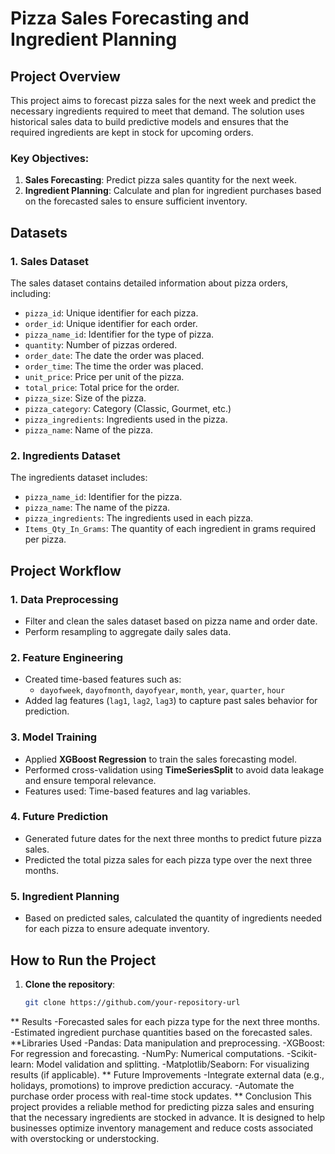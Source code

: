 # Pizza Sales Forecasting and Ingredient Planning

## Project Overview

This project aims to forecast pizza sales for the next week and predict the necessary ingredients required to meet that demand. The solution uses historical sales data to build predictive models and ensures that the required ingredients are kept in stock for upcoming orders. 

### Key Objectives:
1. **Sales Forecasting**: Predict pizza sales quantity for the next week.
2. **Ingredient Planning**: Calculate and plan for ingredient purchases based on the forecasted sales to ensure sufficient inventory.
   
## Datasets

### 1. Sales Dataset
The sales dataset contains detailed information about pizza orders, including:
- `pizza_id`: Unique identifier for each pizza.
- `order_id`: Unique identifier for each order.
- `pizza_name_id`: Identifier for the type of pizza.
- `quantity`: Number of pizzas ordered.
- `order_date`: The date the order was placed.
- `order_time`: The time the order was placed.
- `unit_price`: Price per unit of the pizza.
- `total_price`: Total price for the order.
- `pizza_size`: Size of the pizza.
- `pizza_category`: Category (Classic, Gourmet, etc.)
- `pizza_ingredients`: Ingredients used in the pizza.
- `pizza_name`: Name of the pizza.

### 2. Ingredients Dataset
The ingredients dataset includes:
- `pizza_name_id`: Identifier for the pizza.
- `pizza_name`: The name of the pizza.
- `pizza_ingredients`: The ingredients used in each pizza.
- `Items_Qty_In_Grams`: The quantity of each ingredient in grams required per pizza.

## Project Workflow

### 1. **Data Preprocessing**
   - Filter and clean the sales dataset based on pizza name and order date.
   - Perform resampling to aggregate daily sales data.

### 2. **Feature Engineering**
   - Created time-based features such as:
     - `dayofweek`, `dayofmonth`, `dayofyear`, `month`, `year`, `quarter`, `hour`
   - Added lag features (`lag1`, `lag2`, `lag3`) to capture past sales behavior for prediction.

### 3. **Model Training**
   - Applied **XGBoost Regression** to train the sales forecasting model.
   - Performed cross-validation using **TimeSeriesSplit** to avoid data leakage and ensure temporal relevance.
   - Features used: Time-based features and lag variables.

### 4. **Future Prediction**
   - Generated future dates for the next three months to predict future pizza sales.
   - Predicted the total pizza sales for each pizza type over the next three months.

### 5. **Ingredient Planning**
   - Based on predicted sales, calculated the quantity of ingredients needed for each pizza to ensure adequate inventory.

## How to Run the Project

1. **Clone the repository**:
   ```bash
   git clone https://github.com/your-repository-url
** Results
  -Forecasted sales for each pizza type for the next three months.
  -Estimated ingredient purchase quantities based on the forecasted sales.
**Libraries Used
  -Pandas: Data manipulation and preprocessing.
  -XGBoost: For regression and forecasting.
  -NumPy: Numerical computations.
  -Scikit-learn: Model validation and splitting.
  -Matplotlib/Seaborn: For visualizing results (if applicable).
** Future Improvements
  -Integrate external data (e.g., holidays, promotions) to improve prediction accuracy.
  -Automate the purchase order process with real-time stock updates.
** Conclusion
This project provides a reliable method for predicting pizza sales and ensuring that the necessary ingredients are stocked in advance. It is designed to help businesses optimize inventory management and reduce costs associated with overstocking or understocking.
